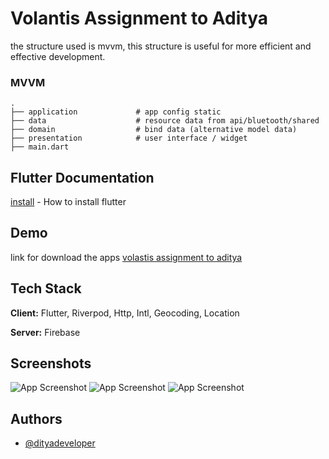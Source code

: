
# Volantis Assignment to Aditya

the structure used is mvvm, this structure is useful for more efficient and effective development.

### MVVM

    .
    ├── application             # app config static
    ├── data                    # resource data from api/bluetooth/shared
    ├── domain                  # bind data (alternative model data)
    ├── presentation            # user interface / widget
    ├── main.dart               


## Flutter Documentation

[install](https://docs.flutter.dev/get-started/install) - How to install flutter


## Demo

link for download the apps
[volastis assignment to aditya](https://github.com/DityaDeveloper/volantisassignment/blob/main/build-release/volantisassignment_to_aditya.apk)


## Tech Stack

**Client:** Flutter, Riverpod, Http, Intl, Geocoding, Location 

**Server:** Firebase


## Screenshots

![App Screenshot](https://i.ibb.co/qCDJPNj/ss1png.jpg)
![App Screenshot](https://i.ibb.co/Y0nbMtn/ss2.jpg)
![App Screenshot](https://i.ibb.co/tqQcwCb/ss3.jpg)

## Authors

- [@dityadeveloper](https://www.github.com/dityadeveloper)


